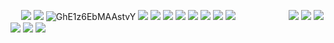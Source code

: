 ㅤ
![](https://64.media.tumblr.com/8dd6cc26f2d9c13c32e145ef6f04d33c/806a453653500bb2-9b/s400x600/6c21a429da2f0e577d95d35ffead168a3d7c0982.gifv)
![](https://64.media.tumblr.com/8dd6cc26f2d9c13c32e145ef6f04d33c/806a453653500bb2-9b/s400x600/6c21a429da2f0e577d95d35ffead168a3d7c0982.gifv)
![GhE1z6EbMAAstvY](https://github.com/user-attachments/assets/8d7666ec-2517-4654-a75b-bf814d2455fa)
![](https://64.media.tumblr.com/cb2bd44416f96a181ff8594d2cee6eef/6f072ea04e7b6c72-15/s100x200/cdfda7c9c3bd9111a9960b562cdac6333c6be8b5.jpg)
![](https://64.media.tumblr.com/a8005009908fe11ec7e3719a8c7ad9c0/6f072ea04e7b6c72-72/s100x200/74e388ab76e58e3220239ac9df751f21e47ccc8a.pnj)
![](https://64.media.tumblr.com/8f8d1b7631956817aad832c057668c1c/76d97e8ae108454d-1c/s100x200/d1479397841e501de5d6de3b3a99d41a3f3d9b00.webp)
![](https://64.media.tumblr.com/1ec32be0117e9cf780ad33dcac9a9248/473928ea48888009-f3/s100x200/25522e1ec76c6628fb43d2de0e2ca7f1c989f7be.jpg)
![](https://64.media.tumblr.com/e20618374aa10d6d6edbae3affbf68bd/6f072ea04e7b6c72-80/s100x200/0abc759e2257efafaeeb780facb2e16e20546e53.webp)
![](https://64.media.tumblr.com/c403073b41fedb3f914608d7c1557015/6f072ea04e7b6c72-50/s250x400/1e1e2aaac4e2a43628d45ac29a16f8468aaf9fa4.pnj)
![](https://64.media.tumblr.com/8ef6d8e6c69c6965ac635fe9293d7d64/6f072ea04e7b6c72-6f/s100x200/1ef325c98fdc63cf9f80909a2a83349ebfa62977.gifv)
![](https://64.media.tumblr.com/d2088436b706f4b59818b44388d6dafa/473928ea48888009-a4/s100x200/86fc54d539410896a854fe21db0f2cf5640891ae.pnj)
ㅤㅤㅤㅤㅤㅤ
![](https://64.media.tumblr.com/a690b26ac8fd4f5b52929409cb649af1/6f072ea04e7b6c72-c7/s250x400/5dcbeb70dc4b4a33b3ddea04c2475847df327246.gifv)
![](https://64.media.tumblr.com/1591ce545caa74f7985197763deca5b9/f1498ee937fc1ed0-b2/s100x200/2369137663cf237fcc4e05d41dc0700b79671000.gifv#)
![](https://64.media.tumblr.com/876945b9ad5b0f4ec13dc85602fe33b6/6f072ea04e7b6c72-c7/s100x200/1ce848dfcc4461af9d3971e10acd52404c4f66d3.gifv)
![](https://64.media.tumblr.com/476610b7ed3a206b6b359cdf8d5f9019/f1498ee937fc1ed0-f1/s100x200/1c279a3f4aec9f05f4f68535e25adcf78859b6ab.gifv)
![](https://64.media.tumblr.com/a8dcea81b285606d6305c659aafcb7a4/473928ea48888009-bc/s100x200/19ca044945604fc3365801e0164d82a58fcac9ae.pnj)
![](https://64.media.tumblr.com/51988c4913f8ee359dc919162c6bb975/473928ea48888009-50/s100x200/1f9afe4383ba4068201c09d4c00104f5fec3b658.gifv)
![]()
